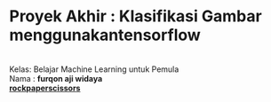 
<h1>Proyek Akhir : Klasifikasi Gambar menggunakantensorflow</h1><br>
Kelas: Belajar Machine Learning untuk Pemula<br>
Nama : <b>furqon aji widaya<b><br>
<a href="
Dataset  :<a href="https://github.com/dicodingacademy/assets/releases/download/release/rockpaperscissors.zip.">rockpaperscissors</a>
